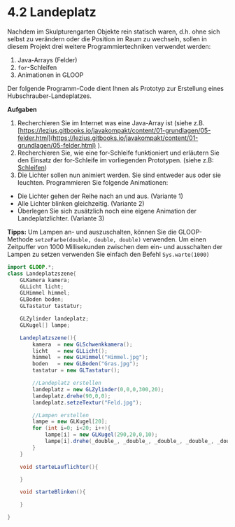 # 4.2 Landeplatz

Nachdem im Skulpturengarten Objekte rein statisch waren, d.h. ohne sich selbst zu verändern oder die Position im Raum zu wechseln, sollen in diesem Projekt drei weitere Programmiertechniken verwendet werden:

1. Java-Arrays \(Felder\)
2. `for`-Schleifen
3. Animationen in GLOOP

Der folgende Programm-Code dient Ihnen als Prototyp zur Erstellung eines Hubschrauber-Landeplatzes.

**Aufgaben**  
1. Recherchieren Sie im Internet was eine Java-Array ist \(siehe z.B. [https://lezius.gitbooks.io/javakompakt/content/01-grundlagen/05-felder.html](https://lezius.gitbooks.io/javakompakt/content/01-grundlagen/05-felder.html) \).  
2. Recherchieren Sie, wie eine for-Schleife funktioniert und erläutern Sie den Einsatz der for-Schleife im vorliegenden Prototypen. \(siehe z.B: [Schleifen](../../java-grundlagen/kontrollstrukturen.md)\)  
3. Die Lichter sollen nun animiert werden. Sie sind entweder aus oder sie leuchten. Programmieren Sie folgende Animationen:

* Die Lichter gehen der Reihe nach an und aus. \(Variante 1\)
* Alle Lichter blinken gleichzeitig. \(Variante 2\)
* Überlegen Sie sich zusätzlich noch eine eigene Animation der Landeplatzlichter. \(Variante 3\)

**Tipps:** Um Lampen an- und auszuschalten, können Sie die GLOOP-Methode `setzeFarbe(double, double, double)` verwenden. Um einen Zeitpuffer von 1000 Millisekunden zwischen dem ein- und ausschalten der Lampen zu setzen verwenden Sie einfach den Befehl `Sys.warte(1000)`

```java
import GLOOP.*;
class Landeplatzszene{
    GLKamera kamera;
    GLLicht licht;
    GLHimmel himmel;
    GLBoden boden;
    GLTastatur tastatur;

    GLZylinder landeplatz;
    GLKugel[] lampe;

    Landeplatzszene(){
        kamera  = new GLSchwenkkamera();
        licht   = new GLLicht();
        himmel  = new GLHimmel("Himmel.jpg");
        boden   = new GLBoden("Gras.jpg");
        tastatur = new GLTastatur();

        //Landeplatz erstellen
        landeplatz = new GLZylinder(0,0,0,300,20);
        landeplatz.drehe(90,0,0);
        landeplatz.setzeTextur("Feld.jpg");

        //Lampen erstellen
        lampe = new GLKugel[20];
        for (int i=0; i<20; i++){
            lampe[i] = new GLKugel(290,20,0,10);
            lampe[i].drehe(_double_, _double_, _double_, _double_, _double_, _double_);
        }
    }

    void starteLauflichter(){

    }

    void starteBlinken(){

    }

}
```

